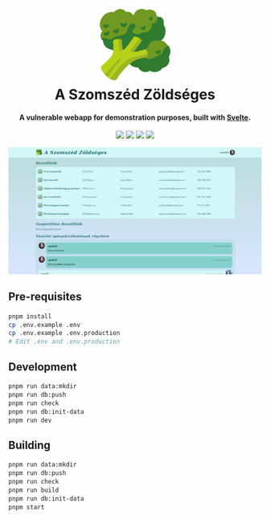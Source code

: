 <h1 align="center">
  <br>
  <img src="docs/images/logo.svg" alt="A Szomszéd Zöldséges logó" width="150">
  <br>
  A Szomszéd Zöldséges
  <br>
</h1>

<h4 align="center">A vulnerable webapp for demonstration purposes, built with <a href="https://svelte.dev/" target="_blank">Svelte</a>.</h4>

<p align="center">
    <img
		src="https://img.shields.io/github/created-at/bauerbrun0/szomszed-zoldseges"
    >
	<img
		src="https://img.shields.io/github/commit-activity/y/bauerbrun0/szomszed-zoldseges"
    >
	<img
		src="https://img.shields.io/github/languages/top/bauerbrun0/szomszed-zoldseges"
    >
	<img
		src="https://img.shields.io/github/v/release/bauerbrun0/szomszed-zoldseges"
	>

</p>

![Home page screenshot](docs/images/home-page.png)
## Pre-requisites

```bash
pnpm install
cp .env.example .env
cp .env.example .env.production
# Edit .env and .env.production
```

## Development

```bash
pnpm run data:mkdir
pnpm run db:push
pnpm run check
pnpm run db:init-data
pnpm run dev
```

## Building

```bash
pnpm run data:mkdir
pnpm run db:push
pnpm run check
pnpm run build
pnpm run db:init-data
pnpm start
```